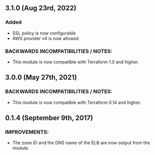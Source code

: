 ## 3.1.0 (Aug 23rd, 2022)

### Added

* SSL policy is now configurable
* AWS provider v4 is now allowed

### BACKWARDS INCOMPATIBILITIES / NOTES:

* This module is now compatible with Terraform 1.0 and higher.

## 3.0.0 (May 27th, 2021)

### BACKWARDS INCOMPATIBILITIES / NOTES:

* This module is now compatible with Terraform 0.14 and higher.

## 0.1.4 (September 9th, 2017) 

### IMPROVEMENTS:

* The zone ID and the DNS name of the ELB are now output from the module.   

